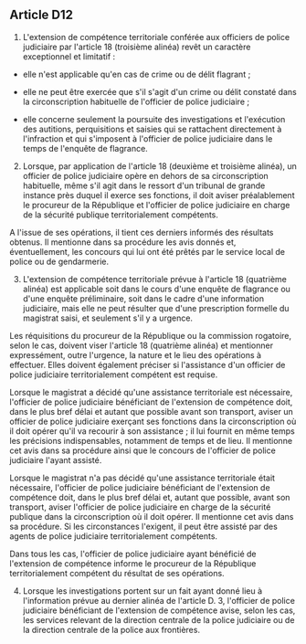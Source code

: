 Article D12
----
1. L'extension de compétence territoriale conférée aux officiers de police
judiciaire par l'article 18 (troisième alinéa) revêt un caractère exceptionnel
et limitatif :

- elle n'est applicable qu'en cas de crime ou de délit flagrant ;

- elle ne peut être exercée que s'il s'agit d'un crime ou délit constaté dans la
circonscription habituelle de l'officier de police judiciaire ;

- elle concerne seulement la poursuite des investigations et l'exécution des
autitions, perquisitions et saisies qui se rattachent directement à l'infraction
et qui s'imposent à l'officier de police judiciaire dans le temps de l'enquête
de flagrance.

2. Lorsque, par application de l'article 18 (deuxième et troisième alinéa), un
officier de police judiciaire opère en dehors de sa circonscription habituelle,
même s'il agit dans le ressort d'un tribunal de grande instance près duquel il
exerce ses fonctions, il doit aviser préalablement le procureur de la République
et l'officier de police judiciaire en charge de la sécurité publique
territorialement compétents.

A l'issue de ses opérations, il tient ces derniers informés des résultats
obtenus. Il mentionne dans sa procédure les avis donnés et, éventuellement, les
concours qui lui ont été prêtés par le service local de police ou de
gendarmerie.

3. L'extension de compétence territoriale prévue à l'article 18 (quatrième
alinéa) est applicable soit dans le cours d'une enquête de flagrance ou d'une
enquête préliminaire, soit dans le cadre d'une information judiciaire, mais elle
ne peut résulter que d'une prescription formelle du magistrat saisi, et
seulement s'il y a urgence.

Les réquisitions du procureur de la République ou la commission rogatoire, selon
le cas, doivent viser l'article 18 (quatrième alinéa) et mentionner
expressément, outre l'urgence, la nature et le lieu des opérations à effectuer.
Elles doivent également préciser si l'assistance d'un officier de police
judiciaire territorialement compétent est requise.

Lorsque le magistrat a décidé qu'une assistance territoriale est nécessaire,
l'officier de police judiciaire bénéficiant de l'extension de compétence doit,
dans le plus bref délai et autant que possible avant son transport, aviser un
officier de police judiciaire exerçant ses fonctions dans la circonscription où
il doit opérer qu'il va recourir à son assistance ; il lui fournit en même temps
les précisions indispensables, notamment de temps et de lieu. Il mentionne cet
avis dans sa procédure ainsi que le concours de l'officier de police judiciaire
l'ayant assisté.

Lorsque le magistrat n'a pas décidé qu'une assistance territoriale était
nécessaire, l'officier de police judiciaire bénéficiant de l'extension de
compétence doit, dans le plus bref délai et, autant que possible, avant son
transport, aviser l'officier de police judiciaire en charge de la sécurité
publique dans la circonscription où il doit opérer. Il mentionne cet avis dans
sa procédure. Si les circonstances l'exigent, il peut être assisté par des
agents de police judiciaire territorialement compétents.

Dans tous les cas, l'officier de police judiciaire ayant bénéficié de
l'extension de compétence informe le procureur de la République territorialement
compétent du résultat de ses opérations.

4. Lorsque les investigations portent sur un fait ayant donné lieu à
l'information prévue au dernier alinéa de l'article D. 3, l'officier de police
judiciaire bénéficiant de l'extension de compétence avise, selon les cas, les
services relevant de la direction centrale de la police judiciaire ou de la
direction centrale de la police aux frontières.
